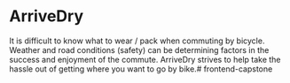 # ArriveDry

It is difficult to know what to wear / pack when commuting by bicycle. Weather and road conditions (safety) can be determining factors in the success and enjoyment of the commute. ArriveDry strives to help take the hassle out of getting where you want to go by bike.# frontend-capstone
